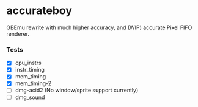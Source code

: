 # accurateboy

GBEmu rewrite with much higher accuracy, and (WIP) accurate Pixel FIFO renderer.

### Tests
 - [x] cpu_instrs
 - [x] instr_timing
 - [x] mem_timing
 - [x] mem_timing-2
 - [ ] dmg-acid2 (No window/sprite support currently)
 - [ ] dmg_sound 
